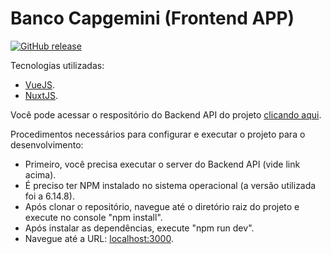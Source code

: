 # Banco Capgemini (Frontend APP)

[![GitHub release](https://img.shields.io/github/release/joaopauloufal/banco_capgemini_frontend/all.svg)](https://api.github.com/repos/joaopauloufal/banco_capgemini_frontend/StrapDown.js/releases/latest)

Tecnologias utilizadas:

- [VueJS](https://vuejs.org).
- [NuxtJS](https://nuxtjs.org).

Você pode acessar o respositório do Backend API do projeto [clicando aqui](https://github.com/joaopauloufal/banco_capgemini_backend).

Procedimentos necessários para configurar e executar o projeto para o desenvolvimento:

- Primeiro, você precisa executar o server do Backend API (vide link acima).
- É preciso ter NPM instalado no sistema operacional (a versão utilizada foi a 6.14.8).
- Após clonar o repositório, navegue até o diretório raiz do projeto e execute no console "npm install".
- Após instalar as dependências, execute "npm run dev".
- Navegue até a URL: [localhost:3000](http://localhost:3000).
